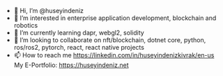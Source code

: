 - 👋 Hi, I’m @huseyindeniz
- 👀 I’m interested in enterprise application development, blockchain and robotics
- 🌱 I’m currently learning dapr, webgl2, solidity
- 💞️ I’m looking to collaborate on nft/blockchain, dotnet core, python, ros/ros2, pytorch, react, react native projects
- 📫 How to reach me https://linkedin.com/in/huseyindenizkivrak/en-us
 My E-Portfolio: https://huseyindeniz.net
<!---
huseyindeniz/huseyindeniz is a ✨ special ✨ repository because its `README.md` (this file) appears on your GitHub profile.
You can click the Preview link to take a look at your changes.
--->
